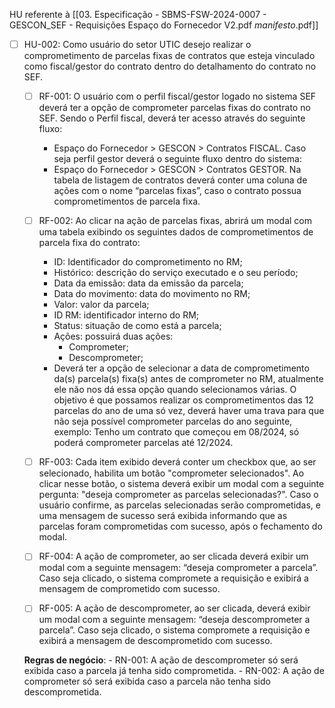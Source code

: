 HU referente à [[03. Especificação - SBMS-FSW-2024-0007 - GESCON_SEF - Requisições Espaço do Fornecedor V2.pdf _manifesto_.pdf]]

- [ ] HU-002: Como usuário do setor UTIC desejo realizar o comprometimento de parcelas fixas de contratos que esteja vinculado como fiscal/gestor do contrato dentro do detalhamento do contrato no SEF.
	- [ ] RF-001: O usuário com o perfil fiscal/gestor logado no sistema SEF deverá ter a opção de comprometer parcelas fixas do contrato no SEF. Sendo o Perfil fiscal, deverá ter acesso através do seguinte fluxo: 
		- Espaço do Fornecedor > GESCON > Contratos FISCAL.
		Caso seja perfil gestor deverá o seguinte fluxo dentro do sistema:
		- Espaço do Fornecedor > GESCON > Contratos GESTOR.
		Na tabela de listagem de contratos deverá conter uma coluna de ações com o nome “parcelas fixas”, caso o contrato possua comprometimentos de parcela fixa.
	
	- [ ] RF-002: Ao clicar na ação de parcelas fixas, abrirá um modal com uma tabela exibindo os seguintes dados de comprometimentos de parcela fixa do contrato:
		- ID: Identificador do comprometimento no RM;
		- Histórico: descrição do serviço executado e o seu período;
		- Data da emissão: data da emissão da parcela;
		- Data do movimento: data do movimento no RM;
		- Valor: valor da parcela;
		- ID RM: identificador interno do RM;
		- Status: situação de como está a parcela;
		- Ações: possuirá duas ações:
			- Comprometer;
			- Descomprometer;
		- Deverá ter a opção de selecionar a data de comprometimento da(s) parcela(s) fixa(s) antes de comprometer no RM, atualmente ele não nos dá essa opção quando selecionamos várias. O objetivo é que possamos realizar os comprometimentos das 12 parcelas do ano de uma só vez, deverá haver uma trava para que não seja possível comprometer parcelas do ano seguinte, exemplo: Tenho um contrato que começou em 08/2024, só poderá comprometer parcelas até 12/2024.
	
	- [ ] RF-003: Cada item exibido deverá conter um checkbox que, ao ser selecionado, habilita um botão "comprometer selecionados". Ao clicar nesse botão, o sistema deverá exibir um modal com a seguinte pergunta: "deseja comprometer as parcelas selecionadas?". Caso o usuário confirme, as parcelas selecionadas serão comprometidas, e uma mensagem de sucesso será exibida informando que as parcelas foram comprometidas com sucesso, após o fechamento do modal.
	
	- [ ] RF-004: A ação de comprometer, ao ser clicada deverá exibir um modal com a seguinte mensagem: “deseja comprometer a parcela”. Caso seja clicado, o sistema compromete a requisição e exibirá a mensagem de comprometido com sucesso.
	
	- [ ] RF-005: A ação de descomprometer, ao ser clicada, deverá exibir um modal com a seguinte mensagem: “deseja descomprometer a parcela”. Caso seja clicado, o sistema compromete a requisição e exibirá a mensagem de descomprometido com sucesso.
	
	**Regras de negócio**: 
		- RN-001: A ação de descomprometer só será exibida caso a parcela já tenha sido comprometida.
		- RN-002: A ação de comprometer só será exibida caso a parcela não tenha sido descomprometida.
